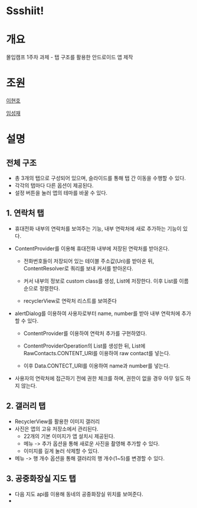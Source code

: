 Ssshiit!
=============
# 개요

몰입캠프 1주차 과제 - 탭 구조를 활용한 안드로이드 앱 제작

# 조원

[이현호](https://github.com/dot0ris)

[임성재](https://github.com/imsj114)

# 설명

## 전체 구조

- 총 3개의 탭으로 구성되어 있으며, 슬라이드를 통해 탭 간 이동을 수행할 수 있다.
- 각각의 탭마다 다른 옵션이 제공된다.
- 설정 버튼을 눌러 앱의 테마를 바꿀 수 있다.

## 1. 연락처 탭

- 휴대전화 내부의 연락처를 보여주는 기능, 내부 연락처에 새로 추가하는 기능이 있다.

- ContentProvider를 이용해 휴대전화 내부에 저장된 연락처를 받아온다.

  - 전화번호들이 저장되어 있는 테이블 주소값(Uri)를 받아온 뒤, ContentResolver로 쿼리를 보내 커서를 받아온다.
  
  - 커서 내부의 정보로 custom class를 생성, List에 저장한다. 이후 List를 이름순으로 정렬한다.

  - recyclerView로 연락처 리스트를 보여준다

- alertDialog를 이용하여 사용자로부터 name, number를 받아 내부 연락처에 추가할 수 있다. 

  - ContentProvider를 이용하여 연락처 추가를 구현하였다.
  
  - ContentProviderOperation의 List를 생성한 뒤, List에 RawContacts.CONTENT_URI를 이용하여 raw contact를 넣는다.

  - 이후 Data.CONTECT_URI를 이용하여 name과 number를 넣는다.

- 사용자의 연락처에 접근하기 전에 권한 체크를 하며, 권한이 없을 경우 아무 일도 하지 않는다.

## 2. 갤러리 탭

- RecyclerView를 활용한 이미지 갤러리
- 사진은 앱의 고유 저장소에서 관리된다.
  - 22개의 기본 이미지가 앱 설치시 제공된다.
  - 메뉴 -> 추가 옵션을 통해 새로운 사진을 촬영해 추가할 수 있다.
  - 이미지를 길게 눌러 삭제할 수 있다.
- 메뉴 -> 행 개수 옵션을 통해 갤러리의 행 개수(1~5)를 변경할 수 있다. 

## 3. 공중화장실 지도 탭

- 다음 지도 api를 이용해 동네의 공중화장실 위치를 보여준다.
- 
